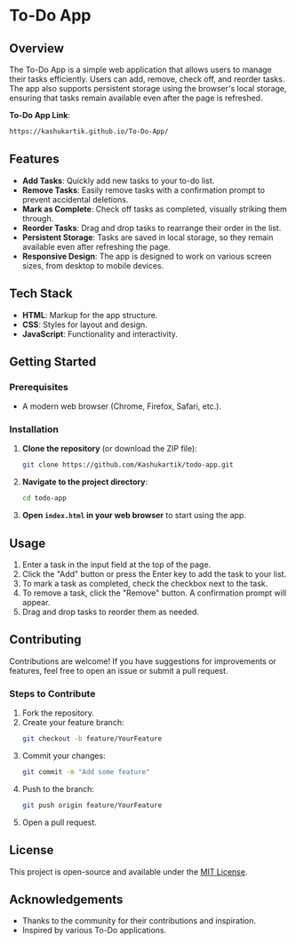 # To-Do App

## Overview
The To-Do App is a simple web application that allows users to manage their tasks efficiently. Users can add, remove, check off, and reorder tasks. The app also supports persistent storage using the browser's local storage, ensuring that tasks remain available even after the page is refreshed.

**To-Do App Link**: 
```bash
https://kashukartik.github.io/To-Do-App/
```

## Features
- **Add Tasks**: Quickly add new tasks to your to-do list.
- **Remove Tasks**: Easily remove tasks with a confirmation prompt to prevent accidental deletions.
- **Mark as Complete**: Check off tasks as completed, visually striking them through.
- **Reorder Tasks**: Drag and drop tasks to rearrange their order in the list.
- **Persistent Storage**: Tasks are saved in local storage, so they remain available even after refreshing the page.
- **Responsive Design**: The app is designed to work on various screen sizes, from desktop to mobile devices.

## Tech Stack
- **HTML**: Markup for the app structure.
- **CSS**: Styles for layout and design.
- **JavaScript**: Functionality and interactivity.

## Getting Started

### Prerequisites
- A modern web browser (Chrome, Firefox, Safari, etc.).

### Installation
1. **Clone the repository** (or download the ZIP file):
    ```bash
    git clone https://github.com/Kashukartik/todo-app.git
    ```
2. **Navigate to the project directory**:
    ```bash
    cd todo-app
    ```
3. **Open `index.html` in your web browser** to start using the app.

## Usage
1. Enter a task in the input field at the top of the page.
2. Click the "Add" button or press the Enter key to add the task to your list.
3. To mark a task as completed, check the checkbox next to the task.
4. To remove a task, click the "Remove" button. A confirmation prompt will appear.
5. Drag and drop tasks to reorder them as needed.

## Contributing
Contributions are welcome! If you have suggestions for improvements or features, feel free to open an issue or submit a pull request.

### Steps to Contribute
1. Fork the repository.
2. Create your feature branch:
    ```bash
    git checkout -b feature/YourFeature
    ```
3. Commit your changes:
    ```bash
    git commit -m "Add some feature"
    ```
4. Push to the branch:
    ```bash
    git push origin feature/YourFeature
    ```
5. Open a pull request.

## License
This project is open-source and available under the [MIT License](LICENSE).

## Acknowledgements
- Thanks to the community for their contributions and inspiration.
- Inspired by various To-Do applications.
